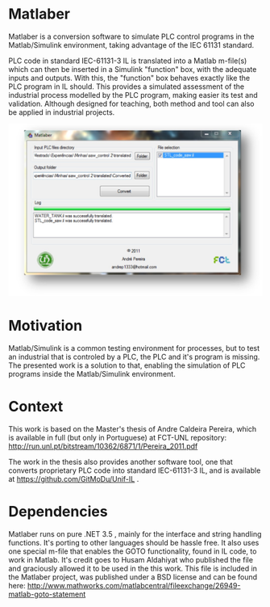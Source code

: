 Matlaber
========

Matlaber is a conversion software to simulate PLC control programs in the Matlab/Simulink environment, taking advantage of the IEC 61131 standard. 

PLC code in standard IEC-61131-3 IL is translated into a Matlab m-file(s) which can then be inserted in a Simulink "function" box, with the adequate inputs and outputs. With this, the "function" box behaves exactly like the PLC program in IL should.
This provides a simulated assessment of the industrial process modelled by the PLC program, making easier its test and validation. Although designed for teaching, both method and tool can also be applied in industrial projects.

![](https://raw.githubusercontent.com/GitMoDu/Matlaber/master/Media/Matlaberscreenshot.jpg)

Motivation
========

Matlab/Simulink is a common testing environment for processes, but to test an industrial that is controled by a PLC, the PLC and it's program is missing. The presented work is a solution to that, enabling the simulation of PLC programs inside the Matlab/Simulink environment.

Context
========
This work is based on the Master's thesis of Andre Caldeira Pereira, which is available in full (but only in Portuguese) at FCT-UNL repository: http://run.unl.pt/bitstream/10362/6871/1/Pereira_2011.pdf

The work in the thesis also provides another software tool, one that converts proprietary PLC code into standard IEC-61131-3 IL, and is available at https://github.com/GitMoDu/Unif-IL .

Dependencies
========
Matlaber runs on pure .NET 3.5 , mainly for the interface and string handling functions. It's porting to other languages should be hassle free.
It also uses one special m-file that enables the GOTO functionality, found in IL code, to work in Matlab.
It's credit goes to Husam Aldahiyat who published the file and graciously allowed it to be used in the this work. 
This file is included in the Matlaber project, was published under a BSD license and can be found here: http://www.mathworks.com/matlabcentral/fileexchange/26949-matlab-goto-statement

